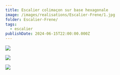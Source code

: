 ```yaml
---
title: Escalier colimaçon sur base hexagonale
image: /images/realisations/Escalier-Frene/1.jpg
folder: Escalier-Frene/
tags:
  - escalier
publishDate: 2024-06-15T22:00:00.000Z
---
```


![](/images/realisations/Escalier-Frene/2.jpg)

![](/images/realisations/Escalier-Frene/3.jpg)

![](/images/realisations/Escalier-Frene/4.jpg)
